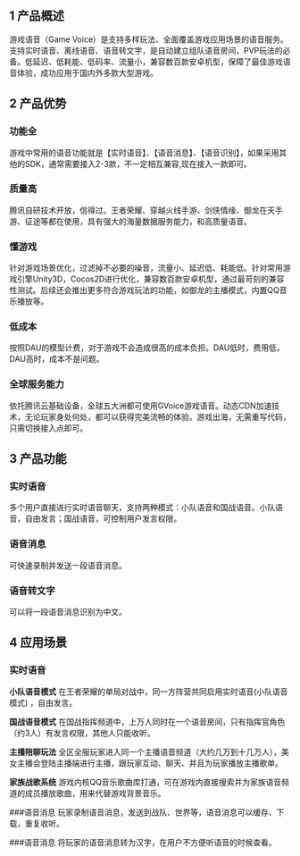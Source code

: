 ## 1 产品概述
游戏语音（Game Voice）是支持多样玩法、全面覆盖游戏应用场景的语音服务。支持实时语音、离线语音、语音转文字，是自动建立组队语音房间，PVP玩法的必备。低延迟、低耗能、低码率、流量小，兼容数百款安卓机型，保障了最佳游戏语音体验，成功应用于国内外多款大型游戏。

## 2 产品优势
### 功能全
游戏中常用的语音功能就是【实时语音】、【语音消息】、【语音识别】，如果采用其他的SDK，通常需要接入2-3款，不一定相互兼容,现在接入一款即可。

### 质量高
腾讯自研技术开放，信得过。王者荣耀、穿越火线手游、剑侠情缘、御龙在天手游、征途等都在使用，具有强大的海量数据服务能力，和高质量语音。


### 懂游戏
针对游戏场景优化，过滤掉不必要的噪音，流量小、延迟低、耗能低。针对常用游戏引擎Unity3D，Cocos2D进行优化，兼容数百款安卓机型，通过最苛刻的兼容性测试。后续还会推出更多符合游戏玩法的功能，如御龙的主播模式，内置QQ音乐播放等。

### 低成本
按照DAU的模型计费，对于游戏不会造成很高的成本负担。DAU低时，费用低，DAU高时，成本不是问题。

### 全球服务能力
依托腾讯云基础设备，全球五大洲都可使用GVoice游戏语音。动态CDN加速技术，无论玩家身处何处，都可以获得完美流畅的体验。游戏出海，无需重写代码，只需切换接入点即可。

## 3 产品功能
### 实时语音
多个用户直接进行实时语音聊天，支持两种模式：小队语音和国战语音。小队语音，自由发言；国战语音，可控制用户发言权限。

### 语音消息
可快速录制并发送一段语音消息。


### 语音转文字
可以将一段语音消息识别为中文。


## 4 应用场景
### 实时语音


**小队语音模式**
在王者荣耀的单局对战中，同一方阵营共同启用实时语音(小队语音模式) ，自由发言。

**国战语音模式**
在国战指挥频道中，上万人同时在一个语音房间，只有指挥官角色（约3人）有发言权限，其他人只能收听。

**主播陪聊玩法**
全区全服玩家进入同一个主播语音频道（大约几万到十几万人），美女主播会登陆主播端进行主播，跟玩家互动、聊天、并且为玩家播放主播歌单。

**家族战歌系统**
游戏内核QQ音乐歌曲库打通，可在游戏内直接搜索并为家族语音频道的成员播放歌曲，用来代替游戏背景音乐。

###语音消息
玩家录制语音消息，发送到战队、世界等，语音消息可以缓存、下载，重复收听。


###语音消息
将玩家的语音消息转为汉字，在用户不方便听语音的时候查看。
